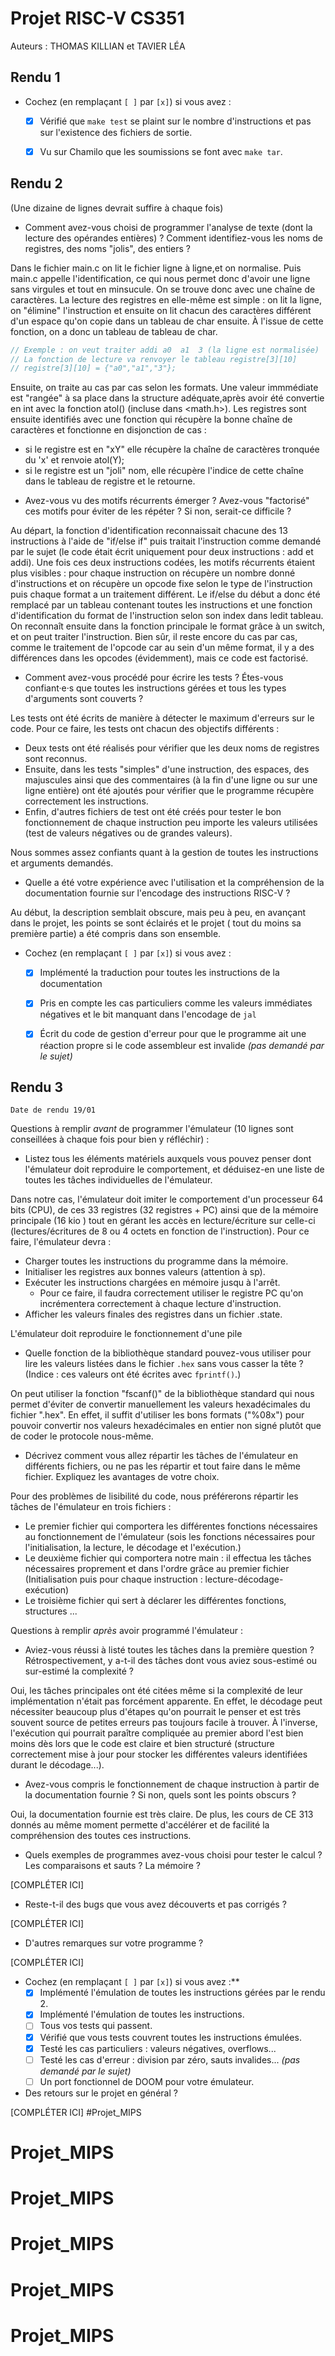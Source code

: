 # Projet RISC-V CS351

Auteurs : THOMAS KILLIAN et TAVIER LÉA

## Rendu 1

* Cochez (en remplaçant `[ ]` par `[x]`) si vous avez :
  - [x] Vérifié que `make test` se plaint sur le nombre d'instructions et pas
      sur l'existence des fichiers de sortie.
  - [x] Vu sur Chamilo que les soumissions se font avec `make tar`.


## Rendu 2
(Une dizaine de lignes devrait suffire à chaque fois)

* Comment avez-vous choisi de programmer l'analyse de texte (dont la lecture
des opérandes entières) ? Comment identifiez-vous les noms de registres, des noms "jolis", des entiers ?

Dans le fichier main.c on lit le fichier ligne à ligne,et on normalise. Puis main.c appelle l'identification, ce qui nous permet donc d'avoir une ligne sans virgules et tout en minsucule. On se trouve donc avec une chaîne de caractères.
La lecture des registres en elle-même est simple : on lit la ligne, on "élimine" l'instruction et ensuite on lit chacun des caractères différent d'un espace qu'on copie dans un tableau de char ensuite. À l'issue de cette fonction, on a donc un tableau de tableau de char.
```C
// Exemple : on veut traiter addi a0  a1  3 (la ligne est normalisée)
// La fonction de lecture va renvoyer le tableau registre[3][10]
// registre[3][10] = {"a0","a1","3"};
```
Ensuite, on traite au cas par cas selon les formats. Une valeur immmédiate est "rangée" à sa place dans la structure adéquate,après avoir été convertie en int avec la fonction atol() (incluse dans <math.h>).
Les registres sont ensuite identifiés avec une fonction qui récupère la bonne chaîne de caractères et fonctionne en disjonction de cas :
  - si le registre est en "xY" elle récupère la chaîne de caractères tronquée du 'x' et renvoie atol(Y);
  - si le registre est un "joli" nom, elle récupère l'indice de cette chaîne dans le tableau de registre et le retourne.

* Avez-vous vu des motifs récurrents émerger ? Avez-vous "factorisé" ces motifs
pour éviter de les répéter ? Si non, serait-ce difficile ?

Au départ, la fonction d'identification reconnaissait chacune des 13 instructions à l'aide de "if/else if" puis traitait l'instruction comme demandé par le sujet (le code était écrit uniquement pour deux instructions : add et addi). Une fois ces deux instructions codées, les motifs récurrents étaient plus visibles : pour chaque instruction on récupère un nombre donné d'instructions et on récupère un opcode fixe selon le type de l'instruction puis chaque format a un traitement différent. Le if/else du début a donc été remplacé par un tableau contenant toutes les instructions et une fonction d'identification du format de l'instruction selon son index dans ledit tableau.
On reconnaît ensuite dans la fonction principale le format grâce à un switch, et on peut traiter l'instruction. Bien sûr, il reste encore du cas par cas, comme le traitement de l'opcode car au sein d'un même format, il y a des différences dans les opcodes (évidemment), mais ce code est factorisé.

* Comment avez-vous procédé pour écrire les tests ? Étes-vous confiant·e·s que
toutes les instructions gérées et tous les types d'arguments sont couverts ?

Les tests ont été écrits de manière à détecter le maximum d'erreurs sur le code. Pour ce faire, les tests ont chacun des objectifs différents :
  - Deux tests ont été réalisés pour vérifier que les deux noms de registres sont reconnus.
  - Ensuite, dans les tests "simples" d'une instruction, des espaces, des majuscules ainsi que des commentaires (à la fin d'une ligne ou sur une ligne entière) ont  été ajoutés pour vérifier que le programme récupère correctement les instructions.
  - Enfin, d'autres fichiers de test ont été créés pour tester le bon fonctionnement de chaque instruction peu importe les valeurs utilisées (test de valeurs négatives ou de grandes valeurs).

Nous sommes assez confiants quant à la gestion de toutes les instructions et arguments demandés.

* Quelle a été votre expérience avec l'utilisation et la compréhension de la
documentation fournie sur l'encodage des instructions RISC-V ?

Au début, la description semblait obscure, mais peu à peu, en avançant dans le projet, les points se sont éclairés et le projet ( tout du moins sa première partie) a été compris dans son ensemble.

* Cochez (en remplaçant `[ ]` par `[x]`) si vous avez :
  - [x] Implémenté la traduction pour toutes les instructions de la documentation
  - [x] Pris en compte les cas particuliers comme les valeurs immédiates négatives et le bit manquant dans l'encodage de `jal`
  - [x] Écrit du code de gestion d'erreur pour que le programme ait une réaction propre si le code assembleur est invalide _(pas demandé par le sujet)_


## Rendu 3
```Date de rendu 19/01```

Questions à remplir _avant_ de programmer l'émulateur (10 lignes sont conseillées à chaque fois pour bien y réfléchir) :

* Listez tous les éléments matériels auxquels vous pouvez penser dont l'émulateur doit reproduire le comportement, et déduisez-en une liste de toutes les tâches individuelles de l'émulateur.

Dans notre cas, l'émulateur doit imiter le comportement d'un processeur 64 bits (CPU), de ces 33 registres (32 registres + PC) ainsi que de la mémoire principale (16 kio ) tout en gérant les accès en lecture/écriture sur celle-ci (lectures/écritures de 8 ou 4 octets en fonction de l'instruction).
Pour ce faire, l'émulateur devra :
  - Charger toutes les instructions du programme dans la mémoire.
  - Initialiser les registres aux bonnes valeurs (attention à sp).
  - Exécuter les instructions chargées en mémoire jusqu à l'arrêt.
      * Pour ce faire, il faudra correctement utiliser le registre PC qu'on incrémentera correctement à chaque lecture d'instruction.
  - Afficher les valeurs finales des registres dans un fichier .state.

L'émulateur doit reproduire le fonctionnement d'une pile 
* Quelle fonction de la bibliothèque standard pouvez-vous utiliser pour lire les valeurs listées dans le fichier `.hex` sans vous casser la tête ? (Indice : ces valeurs ont été écrites avec `fprintf()`.)

On peut utiliser la fonction "fscanf()" de la bibliothèque standard qui nous permet d'éviter de convertir manuellement les valeurs hexadécimales du fichier ".hex". En effet, il suffit d'utiliser les bons formats ("%08x") pour pouvoir convertir nos valeurs hexadécimales en entier non signé plutôt que de coder le protocole nous-même.

* Décrivez comment vous allez répartir les tâches de l'émulateur en différents fichiers, ou ne pas les répartir et tout faire dans le même fichier. Expliquez les avantages de votre choix.

Pour des problèmes de lisibilité du code, nous préférerons répartir les tâches de l'émulateur en trois fichiers :
  - Le premier fichier qui comportera les différentes fonctions nécessaires au fonctionnement de l'émulateur (sois les fonctions nécessaires pour l'initialisation, la lecture, le décodage et l'exécution.)
  - Le deuxième fichier qui comportera notre main : il effectua les tâches nécessaires proprement et dans l'ordre grâce au premier fichier (Initialisation puis pour chaque instruction : lecture-décodage-exécution)
  - Le troisième fichier qui sert à déclarer les différentes fonctions, structures ...

Questions à remplir _après_ avoir programmé l'émulateur :

* Aviez-vous réussi à listé toutes les tâches dans la première question ? Rétrospectivement, y a-t-il des tâches dont vous aviez sous-estimé ou sur-estimé la complexité ?

Oui, les tâches principales ont été citées même si la complexité de leur implémentation n'était pas forcément apparente. En effet, le décodage peut nécessiter beaucoup plus d'étapes qu'on pourrait le penser et est très souvent source de petites erreurs pas toujours facile à trouver. À l'inverse, l'exécution qui pourrait paraître compliquée au premier abord l'est bien moins dès lors que le code est claire et bien structuré (structure correctement mise à jour pour stocker les différentes valeurs identifiées durant le décodage...).

* Avez-vous compris le fonctionnement de chaque instruction à partir de la
documentation fournie ? Si non, quels sont les points obscurs ?

Oui, la documentation fournie est très claire. De plus, les cours de CE 313 donnés au même moment permette d'accélérer et de facilité la compréhension des toutes ces instructions.  

* Quels exemples de programmes avez-vous choisi pour tester le calcul ? Les
comparaisons et sauts ? La mémoire ?

[COMPLÉTER ICI]

* Reste-t-il des bugs que vous avez découverts et pas corrigés ?

[COMPLÉTER ICI]

* D'autres remarques sur votre programme ?

[COMPLÉTER ICI]

* Cochez (en remplaçant `[ ]` par `[x]`) si vous avez :**
  - [x] Implémenté l'émulation de toutes les instructions gérées par le rendu 2.
  - [x] Implémenté l'émulation de toutes les instructions.
  - [ ] Tous vos tests qui passent.
  - [x] Vérifié que vous tests couvrent toutes les instructions émulées.
  - [x] Testé les cas particuliers : valeurs négatives, overflows...
  - [ ] Testé les cas d'erreur : division par zéro, sauts invalides... _(pas demandé par le sujet)_
  - [ ] Un port fonctionnel de DOOM pour votre émulateur.

* Des retours sur le projet en général ?

[COMPLÉTER ICI]
#Projet_MIPS
# Projet_MIPS
# Projet_MIPS
# Projet_MIPS
# Projet_MIPS
# Projet_MIPS
